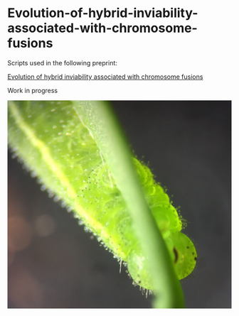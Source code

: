 # Evolution-of-hybrid-inviability-associated-with-chromosome-fusions

Scripts used in the following preprint:

[Evolution of hybrid inviability associated with chromosome fusions](https://www.biorxiv.org/content/10.1101/2023.11.30.569355v1)


Work in progress

![alt text](https://github.com/JesperBoman/Evolution-of-hybrid-inviability-associated-with-chromosome-fusions/blob/main/leptidea_larva_eating.JPG)
